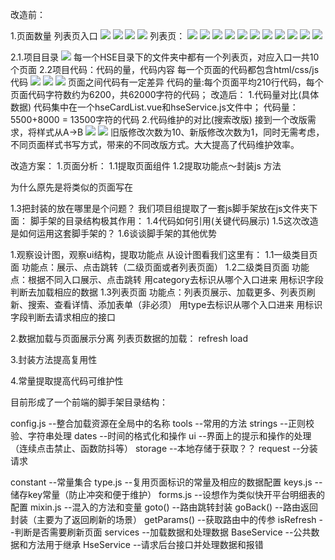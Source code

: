 改造前：

1.页面数量
列表页入口
![](从合并HSE页面浅谈模块化开发_files/5.jpg)
![](从合并HSE页面浅谈模块化开发_files/6.jpg)
![](从合并HSE页面浅谈模块化开发_files/7.jpg)
![](从合并HSE页面浅谈模块化开发_files/8.jpg)
列表页：
![](从合并HSE页面浅谈模块化开发_files/9.jpg)
![](从合并HSE页面浅谈模块化开发_files/10.jpg)
![](从合并HSE页面浅谈模块化开发_files/11.jpg)
![](从合并HSE页面浅谈模块化开发_files/12.jpg)
![](从合并HSE页面浅谈模块化开发_files/13.jpg)
![](从合并HSE页面浅谈模块化开发_files/14.jpg)
![](从合并HSE页面浅谈模块化开发_files/15.jpg)
![](从合并HSE页面浅谈模块化开发_files/16.jpg)
![](从合并HSE页面浅谈模块化开发_files/17.jpg)
![](从合并HSE页面浅谈模块化开发_files/18.jpg)
![](从合并HSE页面浅谈模块化开发_files/19.jpg)

2.1.项目目录
![](从合并HSE页面浅谈模块化开发_files/1.jpg)
每一个HSE目录下的文件夹中都有一个列表页，对应入口一共10个页面
2.2项目代码：代码的量，代码内容
每一个页面的代码都包含html/css/js代码
![](从合并HSE页面浅谈模块化开发_files/2.jpg)
![](从合并HSE页面浅谈模块化开发_files/3.jpg)
![](从合并HSE页面浅谈模块化开发_files/4.jpg)
页面之间代码有一定差异
代码的量:每个页面平均210行代码，每个页面代码字符数约为6200，共62000字符的代码；
改造后：
1.代码量对比(具体数据)
代码集中在一个hseCardList.vue和hseService.js文件中；
代码量：5500+8000 = 13500字符的代码
2.代码维护的对比(搜索改版)
接到一个改版需求，将样式从A->B
![](从合并HSE页面浅谈模块化开发_files/19.jpg)
![](从合并HSE页面浅谈模块化开发_files/20.jpg)
旧版修改次数为10、新版修改次数为1，同时无需考虑，不同页面样式书写方式，带来的不同改版方式。大大提高了代码维护效率。

改造方案：
1.页面分析：
1.1提取页面组件
1.2提取功能点～封装js 方法

为什么原先是将类似的页面写在

1.3把封装的放在哪里是个问题？
我们项目组提取了一套js脚手架放在js文件夹下面：
脚手架的目录结构极其作用：
1.4代码如何引用(关键代码展示)
1.5这次改造是如何运用这套脚手架的？
1.6谈谈脚手架的其他优势

1.观察设计图，观察ui结构，提取功能点
从设计图看我们这里有：
	1.1一级类目页面
		功能点：展示、点击跳转（二级页面或者列表页面）
	1.2二级类目页面
		功能点：根据不同入口展示、点击跳转
		用category去标识从哪个入口进来
		用标识字段判断去加载相应的数据
	1.3列表页面
		功能点：列表页展示、加载更多、列表页刷新、搜索、查看详情、添加表单（非必须）
		用type去标识从哪个入口进来
		用标识字段判断去请求相应的接口
		
2.数据加载与页面展示分离
列表页数据的加载：
	refresh
	load
	

3.封装方法提高复用性

4.常量提取提高代码可维护性

目前形成了一个前端的脚手架目录结构：

config.js 	--整合加载资源在全局中的名称
tools	  	--常用的方法
	strings --正则校验、字符串处理
	dates	--时间的格式化和操作
	ui		--界面上的提示和操作的处理（连续点击禁止、函数防抖等）
	storage	--本地存储于获取？？
	request	--分装请求
	
constant 	--常量集合
	type.js 	--复用页面标识的常量及相应的数据配置
	keys.js		--储存key常量（防止冲突和便于维护）
	forms.js	--设想作为类似快开平台明细表的配置
mixin.js		--混入的方法和变量
	goto()		--路由跳转封装
	goBack()	--路由返回封装（主要为了返回刷新的场景）
	getParams()	--获取路由中的传参
	isRefresh	--判断是否需要刷新页面
services		--加载数据和处理数据
	BaseService		--公共数据和方法用于继承
		HseService	--请求后台接口并处理数据和报错
		
